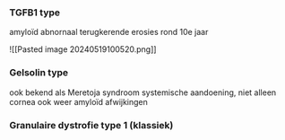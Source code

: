### TGFB1 type 
amyloïd abnornaal
terugkerende erosies rond 10e jaar

![[Pasted image 20240519100520.png]]

### Gelsolin type
ook bekend als Meretoja syndroom
systemische aandoening, niet alleen cornea
ook weer amyloïd afwijkingen

### Granulaire dystrofie type 1 (klassiek)
